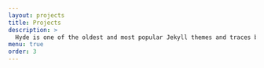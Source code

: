 ```yaml
---
layout: projects
title: Projects
description: >
  Hyde is one of the oldest and most popular Jekyll themes and traces back to 2013. Hydejack builds on v2 of Hyde and has seen a series of releases since.
menu: true
order: 3
---
```

